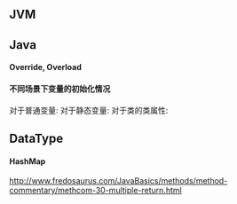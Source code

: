 
## JVM

## Java
#### Override, Overload

#### 不同场景下变量的初始化情况
对于普通变量:
对于静态变量:
对于类的类属性:

## DataType
#### HashMap



http://www.fredosaurus.com/JavaBasics/methods/method-commentary/methcom-30-multiple-return.html